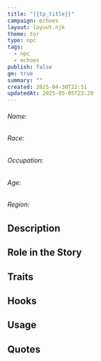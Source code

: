 ```yaml
---
title: "{{tp_title}}"
campaign: echoes
layout: layout.njk
theme: tor
type: npc
tags:
  - npc
  - echoes
publish: false
gm: true
summary: ""
created: 2025-04-30T22:51
updatedAt: 2025-05-05T23:20
---
```

###### Name: 
###### Race:
###### Occupation:
###### Age:
###### Region:

## Description

## Role in the Story

## Traits

## Hooks

## Usage

## Quotes
